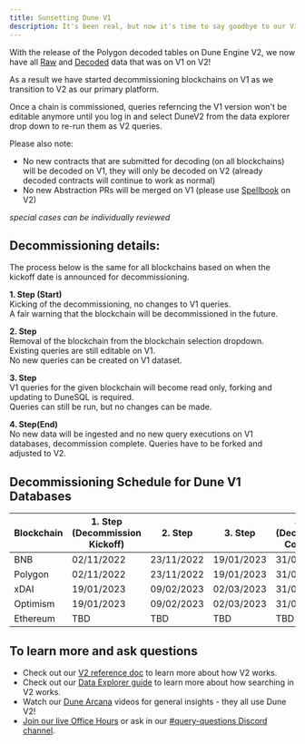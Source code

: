 ```yaml
---
title: Sunsetting Dune V1
description: It's been real, but now it's time to say goodbye to our V1 platform.
---
```


With the release of the Polygon decoded tables on Dune Engine V2, we now have all [Raw](../tables/raw/index.md) and [Decoded](../tables/decoded/index.md) data that was on V1 on V2! 

As a result we have started decommissioning blockchains on V1 as we transition to V2 as our primary platform.

Once a chain is commissioned, queries referncing the V1 version won't be editable anymore until you log in and select DuneV2 from the data explorer drop down to re-run them as V2 queries.

Please also note:

- No new contracts that are submitted for decoding (on all blockchains) will be decoded on V1, they will only be decoded on V2 (already decoded contracts will continue to work as normal) 
- No new Abstraction PRs will be merged on V1 (please use [Spellbook](../spellbook/index.md) on V2)
 
_special cases can be individually reviewed_ 

## Decommissioning details:

The process below is the same for all blockchains based on when the kickoff date is announced for decommissioning. 

**1. Step (Start)**  
Kicking of the decommissioning, no changes to V1 queries.   
A fair warning that the blockchain will be decommissioned in the future.    

**2. Step**    
Removal of the blockchain from the blockchain selection dropdown.  
Existing queries are still editable on V1.  
No new queries can be created on V1 dataset.  

**3. Step**    
V1 queries for the given blockchain will become read only, forking and updating to DuneSQL is required.  
Queries can still be run, but no changes can be made.

**4. Step(End)**    
No new data will be ingested and no new query executions on V1 databases, decommission complete. 
Queries have to be forked and adjusted to V2.

## Decommissioning Schedule for Dune V1 Databases

| Blockchain | 1. Step  (Decommission Kickoff) | 2. Step      | 3. Step     | 4. Step (Decommission Completed) |
|------------|-------------------------------|------------|------------|---------------------------------|
| BNB        | 02/11/2022                    | 23/11/2022 | 19/01/2023 | 31/01/2023                      |
| Polygon    | 02/11/2022                    | 23/11/2022 | 19/01/2023 | 31/01/2023                      |
| xDAI       | 19/01/2023                    | 09/02/2023 | 02/03/2023 | 31/03/2023                      |
| Optimism   | 19/01/2023                    | 09/02/2023 | 02/03/2023 | 31/03/2023                      |
| Ethereum   | TBD                           | TBD        | TBD        | TBD                             |

## To learn more and ask questions

- Check out our [V2 reference doc](../reference/dune-v2/index.md) to learn more about how V2 works.
- Check out our [Data Explorer guide](../app/queries/data-explorer.md) to learn more about how searching in V2 works.
- Watch our [Dune Arcana](https://dune.com/watch) videos for general insights - they all use Dune V2!
- [Join our live Office Hours](https://events.dune.com/) or ask in our [#query-questions Discord channel](https://discord.com/channels/757637422384283659/757641002138730588).

